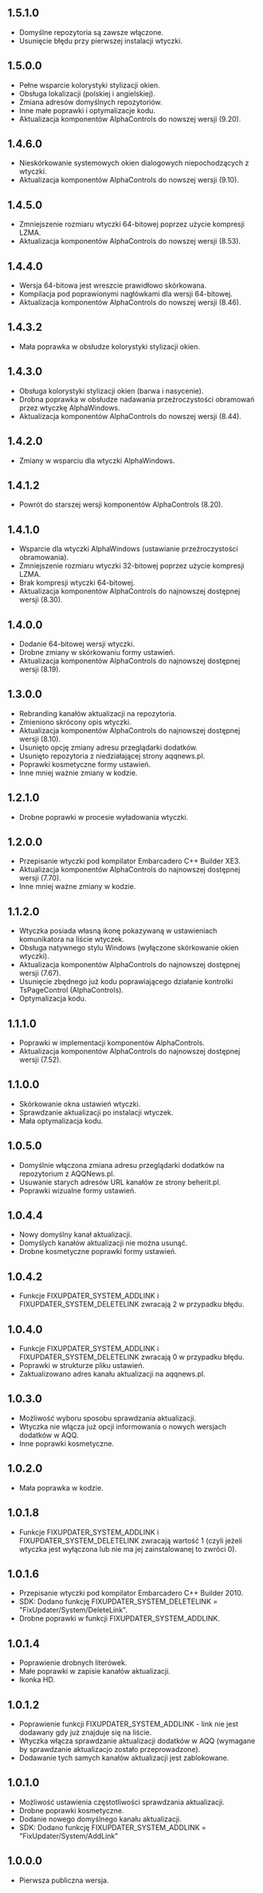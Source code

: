 1.5.1.0
-----
* Domyślne repozytoria są zawsze włączone.
* Usunięcie błędu przy pierwszej instalacji wtyczki.

1.5.0.0
-----
* Pełne wsparcie kolorystyki stylizacji okien.
* Obsługa lokalizacji (polskiej i angielskiej).
* Zmiana adresów domyślnych repozytoriów.
* Inne małe poprawki i optymalizacje kodu.
* Aktualizacja komponentów AlphaControls do nowszej wersji (9.20).

1.4.6.0
-----
* Nieskórkowanie systemowych okien dialogowych niepochodzących z wtyczki.
* Aktualizacja komponentów AlphaControls do nowszej wersji (9.10).

1.4.5.0
-----
* Zmniejszenie rozmiaru wtyczki 64-bitowej poprzez użycie kompresji LZMA.
* Aktualizacja komponentów AlphaControls do nowszej wersji (8.53).

1.4.4.0
-----
* Wersja 64-bitowa jest wreszcie prawidłowo skórkowana.
* Kompilacja pod poprawionymi nagłówkami dla wersji 64-bitowej.
* Aktualizacja komponentów AlphaControls do nowszej wersji (8.46).

1.4.3.2
-----
* Mała poprawka w obsłudze kolorystyki stylizacji okien.

1.4.3.0
-----
* Obsługa kolorystyki stylizacji okien (barwa i nasycenie).
* Drobna poprawka w obsłudze nadawania przeźroczystości obramowań przez wtyczkę AlphaWindows.
* Aktualizacja komponentów AlphaControls do nowszej wersji (8.44).

1.4.2.0
-----
* Zmiany w wsparciu dla wtyczki AlphaWindows.

1.4.1.2
-----
* Powrót do starszej wersji komponentów AlphaControls (8.20).

1.4.1.0
-----
* Wsparcie dla wtyczki AlphaWindows (ustawianie przeźroczystości obramowania).
* Zmniejszenie rozmiaru wtyczki 32-bitowej poprzez użycie kompresji LZMA.
* Brak kompresji wtyczki 64-bitowej.
* Aktualizacja komponentów AlphaControls do najnowszej dostępnej wersji (8.30).

1.4.0.0
-----
* Dodanie 64-bitowej wersji wtyczki.
* Drobne zmiany w skórkowaniu formy ustawień.
* Aktualizacja komponentów AlphaControls do najnowszej dostępnej wersji (8.19).

1.3.0.0
-----
* Rebranding kanałów aktualizacji na repozytoria.
* Zmieniono skrócony opis wtyczki.
* Aktualizacja komponentów AlphaControls do najnowszej dostępnej wersji (8.10).
* Usunięto opcję zmiany adresu przeglądarki dodatków.
* Usunięto repozytoria z niedziałającej strony aqqnews.pl.
* Poprawki kosmetyczne formy ustawień.
* Inne mniej ważnie zmiany w kodzie.

1.2.1.0
-----
* Drobne poprawki w procesie wyładowania wtyczki.

1.2.0.0
-----
* Przepisanie wtyczki pod kompilator Embarcadero C++ Builder XE3.
* Aktualizacja komponentów AlphaControls do najnowszej dostępnej wersji (7.70).
* Inne mniej ważne zmiany w kodzie.

1.1.2.0
-----
* Wtyczka posiada własną ikonę pokazywaną w ustawieniach komunikatora na liście wtyczek.
* Obsługa natywnego stylu Windows (wyłączone skórkowanie okien wtyczki).
* Aktualizacja komponentów AlphaControls do najnowszej dostępnej wersji (7.67).
* Usunięcie zbędnego już kodu poprawiającego działanie kontrolki TsPageControl (AlphaControls).
* Optymalizacja kodu.

1.1.1.0
-----
* Poprawki w implementacji komponentów AlphaControls.
* Aktualizacja komponentów AlphaControls do najnowszej dostępnej wersji (7.52).

1.1.0.0
-----
* Skórkowanie okna ustawień wtyczki.
* Sprawdzanie aktualizacji po instalacji wtyczek.
* Mała optymalizacja kodu.

1.0.5.0
-----
* Domyślnie włączona zmiana adresu przeglądarki dodatków na repozytorium z AQQNews.pl.
* Usuwanie starych adresów URL kanałów ze strony beherit.pl.
* Poprawki wizualne formy ustawień.

1.0.4.4
-----
* Nowy domyślny kanał aktualizacji.
* Domyślych kanałów aktualizacji nie można usunąć.
* Drobne kosmetyczne poprawki formy ustawień.

1.0.4.2
-----
* Funkcje FIXUPDATER_SYSTEM_ADDLINK i FIXUPDATER_SYSTEM_DELETELINK zwracają 2 w przypadku błędu. 

1.0.4.0
-----
* Funkcje FIXUPDATER_SYSTEM_ADDLINK i FIXUPDATER_SYSTEM_DELETELINK zwracają 0 w przypadku błędu.
* Poprawki w strukturze pliku ustawień.
* Zaktualizowano adres kanału aktualizacji na aqqnews.pl.

1.0.3.0
-----
* Możliwość wyboru sposobu sprawdzania aktualizacji.
* Wtyczka nie włącza już opcji informowania o nowych wersjach dodatków w AQQ.
* Inne poprawki kosmetyczne.

1.0.2.0
-----
* Mała poprawka w kodzie.

1.0.1.8
-----
* Funkcje FIXUPDATER_SYSTEM_ADDLINK i FIXUPDATER_SYSTEM_DELETELINK zwracają wartość 1 (czyli jeżeli wtyczka jest wyłączona lub nie ma jej zainstalowanej to zwróci 0).

1.0.1.6
-----
* Przepisanie wtyczki pod kompilator Embarcadero C++ Builder 2010.
* SDK: Dodano funkcję FIXUPDATER_SYSTEM_DELETELINK = "FixUpdater/System/DeleteLink".
* Drobne poprawki w funkcji FIXUPDATER_SYSTEM_ADDLINK.

1.0.1.4
-----
* Poprawienie drobnych literówek.
* Małe poprawki w zapisie kanałów aktualizacji.
* Ikonka HD.

1.0.1.2
-----
* Poprawienie funkcji FIXUPDATER_SYSTEM_ADDLINK - link nie jest dodawany gdy już znajduje się na liście.
* Wtyczka włącza sprawdzanie aktualizacji dodatków w AQQ (wymagane by sprawdzanie aktualizacjo zostało przeprowadzone).
* Dodawanie tych samych kanałów aktualizacji jest zablokowane.

1.0.1.0
-----
* Możliwość ustawienia częstotliwości sprawdzania aktualizacji.
* Drobne poprawki kosmetyczne.
* Dodanie nowego domyślnego kanału aktualizacji.
* SDK: Dodano funkcję FIXUPDATER_SYSTEM_ADDLINK = "FixUpdater/System/AddLink"

1.0.0.0
-----
* Pierwsza publiczna wersja.